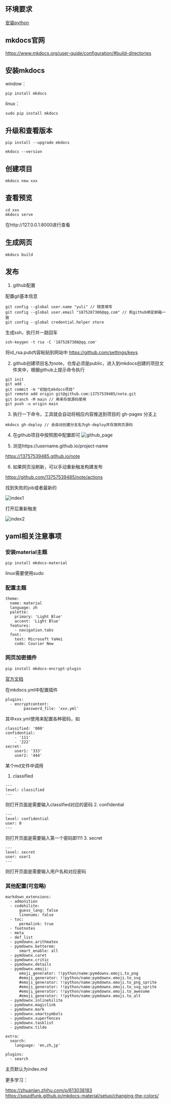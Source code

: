 ## 环境要求
[安装python](python.md)

## mkdocs官网

https://www.mkdocs.org/user-guide/configuration/#build-directories

## 安装mkdocs
window：
```
pip install mkdocs
```
linux：
```
sudo pip install mkdocs
```

## 升级和查看版本
```
pip install --upgrade mkdocs

mkdocs --version
```

## 创建项目
```
mkdocs new xxx
```

## 查看预览

```
cd xxx
mkdocs serve
```
在http://127.0.0.1:8000进行查看

## 生成网页

```
mkdocs build
```

## 发布
1. github配置

配置git基本信息
```
git config --global user.name "yuli" // 随意填写
git config --global user.email "1875287386@qq.com" // 和github绑定邮箱一致
git config --global credential.helper store
```
生成ssh，执行并一路回车
```
ssh-keygen -t rsa -C '1875287386@qq.com'
```
将id_rsa.pub内容粘贴到网站中
https://github.com/settings/keys

2. github创建项目名为note，仓库必须是public，进入到mkdocs创建的项目文件夹中，根据github上提示命令执行
```
git init
git add .
git commit -m "初始化mkdocs项目"
git remote add origin git@github.com:13757539485/note.git
git branch -M main // 用来存放源码使用
git push -u origin main
```
3. 执行一下命令，工具就会自动将相应内容推送到项目的 gh-pages 分支上
```
mkdocs gh-deploy // 会自动创建分支名为gh-deploy并存放网页源码
```
4. 在github项目中按照图中配置即可
![github_page](img/github_page.png)

5. 浏览https://username.github.io/project-name

https://13757539485.github.io/note

6. 如果网页没刷新，可以手动重新触发构建发布

https://github.com/13757539485/note/actions

找到失败的job或者最新的

![index1](./img/index1.png)

打开后重新触发

![index2](./img/index2.png)

## yaml相关注意事项
### 安装material主题
```
pip install mkdocs-material
```
linux需要使用sudo
### 配置主题
```
theme: 
  name: material
  language: zh
  palette:
    primary: 'Light Blue'
    accent: 'Light Blue'
  features:
    - navigation.tabs
  font:
    text: Microsoft YaHei
    code: Courier New
```
### 网页加密插件
```
pip install mkdocs-encrypt-plugin
```
[官方文档](https://github.com/unverbuggt/mkdocs-encryptcontent-plugin/blob/version3/README.md)

在mkdocs.yml中配置插件
```
plugins:
  - encryptcontent:
        password_file: 'xxx.yml'
```
其中xxx.yml使用来配置各种密码，如
```
classified: '000'
confidential:
    - '111'
    - '222'
secret:
    user1: '333'
    user2: '444'
```
某个md文件中调用

1. classified
```
---
level: classified
---
```
则打开页面是需要输入classified对应的密码
2. confidential
```
---
level: confidential
user: 0
---
```
则打开页面是需要输入第一个密码即111
3. secret
```
---
level: secret
user: user1
---
```
则打开页面是需要输入用户名和对应密码
### 其他配置(可忽略)
```
markdown_extensions:
  - admonition
  - codehilite:
      guess_lang: false
      linenums: false
  - toc:
      permalink: true
  - footnotes
  - meta
  - def_list
  - pymdownx.arithmatex
  - pymdownx.betterem:
      smart_enable: all
  - pymdownx.caret
  - pymdownx.critic
  - pymdownx.details
  - pymdownx.emoji:
      emoji_generator: !!python/name:pymdownx.emoji.to_png
      #emoji_generator: !!python/name:pymdownx.emoji.to_svg
      #emoji_generator: !!python/name:pymdownx.emoji.to_png_sprite
      #emoji_generator: !!python/name:pymdownx.emoji.to_svg_sprite
      #emoji_generator: !!python/name:pymdownx.emoji.to_awesome
      #emoji_generator: !!python/name:pymdownx.emoji.to_alt
  - pymdownx.inlinehilite
  - pymdownx.magiclink
  - pymdownx.mark
  - pymdownx.smartsymbols
  - pymdownx.superfences
  - pymdownx.tasklist
  - pymdownx.tilde

extra:
  search:
    language: 'en,zh,jp'

plugins:
  - search
```
主页默认为index.md

更多学习：

https://zhuanlan.zhihu.com/p/613038183
https://squidfunk.github.io/mkdocs-material/setup/changing-the-colors/
